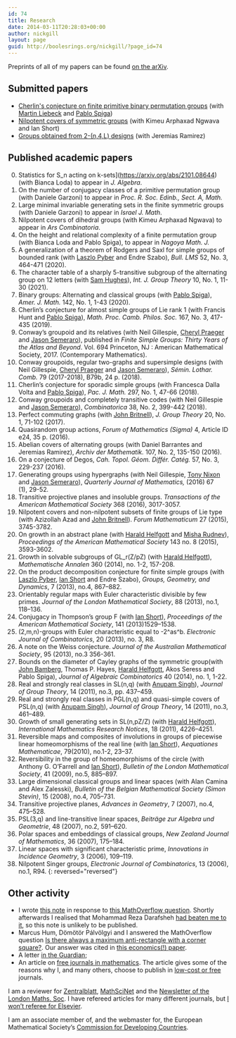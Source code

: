 ```yaml
---
id: 74
title: Research
date: 2014-03-11T20:28:03+00:00
author: nickgill
layout: page
guid: http://boolesrings.org/nickgill/?page_id=74
---
```

Preprints of all of my papers can be found [on the arXiv](http://arxiv.org/a/gill_n_1).

## Submitted papers

  * [Cherlin's conjecture on finite primitive binary permutation groups](https://arxiv.org/abs/2106.05154) (with [Martin Liebeck](https://www.ma.ic.ac.uk/~mwl/) and [Pablo Spiga](http://www.matapp.unimib.it/~spiga/))
   * [Nilpotent covers of symmetric groups](https://arxiv.org/abs/2005.13869) (with Kimeu Arphaxad Ngwava and Ian Short)
  * [Groups obtained from 2-(n,4,L) designs](https://arxiv.org/abs/1906.07581) (with Jeremias Ramirez)

## Published academic papers
 
 0. Statistics for S_n acting on k-sets](https://arxiv.org/abs/2101.08644) (with Bianca Loda) to appear in _J. Algebra_.
 0. On the number of conjugacy classes of a primitive permutation group (with Daniele Garzoni) to appear in _Proc. R. Soc. Edinb., Sect. A, Math._
 0. Large minimal invariable generating sets in the finite symmetric groups (with Daniele Garzoni) to appear in _Israel J. Math_.
 0. Nilpotent covers of dihedral groups (with Kimeu Arphaxad Ngwava) to appear in _Ars Combinatoria_.
 0. On the height and relational complexity of a finite permutation group (with Bianca Loda and Pablo Spiga), to appear in _Nagoya Math. J._ 
 0. A generalization of a theorem of Rodgers and Saxl for simple groups of bounded rank (with [Laszlo Pyber](http://www.renyi.hu/~pyber/) and Endre Szabo), _Bull. LMS_ 52, No. 3, 464-471 (2020).
 0. The character table of a sharply 5-transitive subgroup of the alternating group on 12 letters (with [Sam Hughes](https://samhughesmaths.github.io/)), _Int. J. Group Theory_ 10, No. 1, 11-30 (2021).
  0. Binary groups: Alternating and classical groups (with [Pablo Spiga](http://www.matapp.unimib.it/~spiga/)), _Amer. J. Math._ 142, No. 1, 1-43 (2020). 
 0. Cherlin&#8217;s conjecture for almost simple groups of Lie rank 1 (with Francis Hunt and [Pablo Spiga](http://www.matapp.unimib.it/~spiga/)), _Math. Proc. Camb. Philos. Soc._ 167, No. 3, 417-435 (2019). 
 0.  Conway&#8217;s groupoid and its relatives (with Neil Gillespie, [Cheryl Praeger](http://www.web.uwa.edu.au/people/cheryl.praeger) and [Jason Semeraro](http://www.maths.bristol.ac.uk/~js13525/)),  published in _Finite Simple Groups: Thirty Years of the Atlas and Beyond_. Vol. 694 Princeton, NJ : American Mathematical Society, 2017. (Contemporary Mathematics).
  0. Conway groupoids, regular two-graphs and supersimple designs (with Neil Gillespie, [Cheryl Praeger](http://www.web.uwa.edu.au/people/cheryl.praeger) and [Jason Semeraro](http://www.maths.bristol.ac.uk/~js13525/)), _Sémin. Lothar. Comb._ 79 (2017-2018), B79b, 24 p. (2018).
 0. Cherlin&#8217;s conjecture for sporadic simple groups (with Francesca Dalla Volta and [Pablo Spiga](http://www.matapp.unimib.it/~spiga/)), _Pac. J. Math._ 297, No. 1, 47-66 (2018). 
 0. Conway groupoids and completely transitive codes (with Neil Gillespie and [Jason Semeraro](http://www.maths.bristol.ac.uk/~js13525/)), _Combinatorica_ 38, No. 2, 399-442 (2018). 
 0. Perfect commuting graphs (with [John Britnell](http://www2.imperial.ac.uk/~jbritnel/)), _J. Group Theory_ 20, No. 1, 71-102 (2017). 
 0. Quasirandom group actions, _Forum of Mathematics (Sigma)_ 4, Article ID e24, 35 p. (2016).
 0. Abelian covers of alternating groups (with Daniel Barrantes and Jeremias Ramirez), _Archiv der Mathematik._ 107, No. 2, 135-150 (2016).
 0. On a conjecture of Degos, _Cah. Topol. Géom. Différ. Catég._
57, No. 3, 229-237 (2016). 
  0.  Generating groups using hypergraphs (with Neil Gillespie, [Tony Nixon](http://www.math.yorku.ca/~tnixon/) and [Jason Semeraro](http://www.maths.bristol.ac.uk/~js13525/)), _Quarterly Journal of Mathematics,_ <span class="slug-pub-date">(2016) </span><span class="slug-vol">67 </span><span class="slug-issue">(1), </span><span class="slug-pages">29-52</span>_._
 0. Transitive projective planes and insoluble groups. _Transactions of the American Mathematical Society_ 368 (2016), 3017-3057.
 0. Nilpotent covers and non-nilpotent subsets of finite groups of Lie type (with Azizollah Azad and [John Britnell](http://www2.imperial.ac.uk/~jbritnel/)). _Forum Mathematicum_ 27 (2015), 3745-3782.
 0. On growth in an abstract plane (with [Harald Helfgott](http://www.math.ens.fr/~helfgott/anglais/) and [Misha Rudnev](http://www.maths.bris.ac.uk/~maxmr/)), _Proceedings of the American Mathematical Society_ 143 no. 8 (2015), 3593-3602.
 0. Growth in solvable subgroups of GL_r(Z/pZ) (with [Harald Helfgott](http://www.math.ens.fr/~helfgott/anglais/)), _Mathematische Annalen_ 360 (2014), no. 1-2, 157-208.
 0. On the product decomposition conjecture for finite simple groups (with [Laszlo Pyber](http://www.renyi.hu/~pyber/), [Ian Short](http://users.mct.open.ac.uk/is3649/) and Endre Szabo), _Groups, Geometry, and Dynamics_, 7 (2013), no.4, 867–882.
 0. Orientably regular maps with Euler characteristic divisible by few primes. _Journal of the London Mathematical Society_, 88 (2013), no.1, 118–136.
 0. Conjugacy in Thompson&#8217;s group F (with [Ian Short](http://users.mct.open.ac.uk/is3649/)), _Proceedings of the American Mathematical Society_, 141 (2013)1529–1538.
 0. (2,m,n)-groups with Euler characteristic equal to -2^as^b. _Electronic Journal of Combinatorics_, 20 (2013), no. 3, R8.
 0. A note on the Weiss conjecture. _Journal of the Australian Mathematical Society_, 95 (2013), no.3 356-361.
 0. Bounds on the diameter of Cayley graphs of the symmetric group(with [John Bamberg](http://school.maths.uwa.edu.au/~bamberg/Welcome.html), Thomas P. Hayes, [Harald Helfgott](http://www.math.ens.fr/~helfgott/anglais/), Akos Seress and <a>Pablo Spiga</a>), _Journal of Algebraic Combinatorics_ 40 (2014), no. 1, 1-22.
 0. Real and strongly real classes in SL(n,q) (with [Anupam Singh](http://www.iiserpune.ac.in/~anupam/)), _Journal of Group Theory_, 14 (2011), no.3, pp. 437–459.
 0. Real and strongly real classes in PGL(n,q) and quasi-simple covers of PSL(n,q) (with [Anupam Singh](http://www.iiserpune.ac.in/~anupam/)), _Journal of Group Theory_, 14 (2011), no.3, 461–489.
 0. Growth of small generating sets in SL(n,pZ/Z) (with [Harald Helfgott](http://www.math.ens.fr/~helfgott/anglais/)), _International Mathematics Research Notices_, 18 (2011), 4226–4251.
 0. Reversible maps and composites of involutions in groups of piecewise linear homeomorphisms of the real line (with [Ian Short](http://users.mct.open.ac.uk/is3649/)), _Aequationes Mathematicae_, 79(2010), no.1-2, 23–37.
 0. Reversibility in the group of homeomorphisms of the circle (with Anthony G. O&#8217;Farrell and [Ian Short](http://users.mct.open.ac.uk/is3649/)), _Bulletin of the London Mathematical Society_, 41 (2009), no.5, 885–897.
 0. Large dimensional classical groups and linear spaces (with Alan Camina and Alex Zalesski), _Bulletin of the Belgian Mathematical Society (Simon Stevin)_, 15 (2008), no.4, 705–731.
 0. Transitive projective planes, _Advances in Geometry_, 7 (2007), no.4, 475–528.
 0. PSL(3,q) and line-transitive linear spaces, _Beiträge zur Algebra und Geometrie_, 48 (2007), no.2, 591–620.
 0. Polar spaces and embeddings of classical groups, _New Zealand Journal of Mathematics_, 36 (2007), 175–184.
 0. Linear spaces with significant characteristic prime, _Innovations in Incidence Geometry_, 3 (2006), 109–119.
 0. Nilpotent Singer groups, _Electronic Journal of Combinatorics_, 13 (2006), no.1, R94.
{: reversed="reversed"}

## Other activity
            
 * I wrote [this note](files/2014/07/alternatingproduct.pdf) in response to [this MathOverflow question](http://mathoverflow.net/questions/169128/finite-groups-factorized-into-two-simple-alternating-groups). Shortly afterwards I realised that Mohammad Reza Darafsheh [had beaten me to it](http://www.ams.org/mathscinet-getitem?mr=2101830), so this note is unlikely to be published.
 * Marcus Hum, Dömötör Pálvölgyi and I answered the MathOverflow question [Is there always a maximum anti-rectangle with a corner square?](http://mathoverflow.net/questions/147013/is-there-always-a-maximum-anti-rectangle-with-a-corner-square). Our answer was cited in [this economics(!) paper](http://econ.biu.ac.il/files/economics/working-papers/2014-01.pdf).
 * A letter [in the Guardian](http://www.guardian.co.uk/letters/story/0,,1876288,00.html);
 * An article on [free journals in mathematics](http://infochangeindia.org/200806107173/Technology/Features/Knowledge-for-all.html). The article gives some of the reasons why I, and many others, choose to publish in [low-cost or free](http://www.mathematik.uni-bielefeld.de/~rehmann/BIB/AMS/Price_per_Volume.html) journals.
            
I am a reviewer for [Zentralblatt](http://zbmath.org/?q=(rv:+Nick+Gill)), [MathSciNet](http://www.ams.org/mathscinet/) and the [Newsletter of the London Maths. Soc](http://www.lms.ac.uk/newsletter/10.html#2). I have refereed articles for many different journals, but [I won&#8217;t referee for Elsevier](2014/03/11/letter-to-the-journal-of-algebra/).
            
I am an associate member of, and the webmaster for, the European Mathematical Society&#8217;s [Commission for Developing Countries](http://ems-cdc.org).
            

